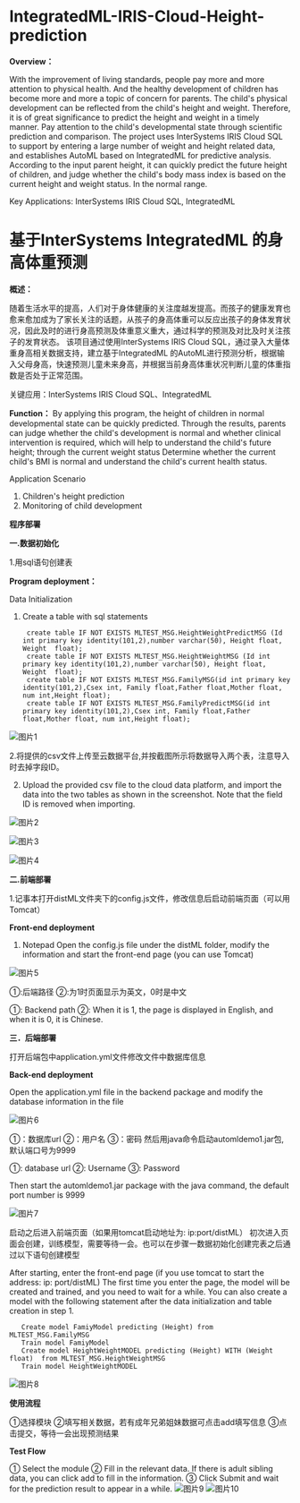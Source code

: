 # IntegratedML-IRIS-Cloud-Height-prediction



**Overview：**

With the improvement of living standards, people pay more and more attention to physical health. And the healthy development of children has become more and more a topic of concern for parents. The child's physical development can be reflected from the child's height and weight. Therefore, it is of great significance to predict the height and weight in a timely manner. Pay attention to the child's developmental state through scientific prediction and comparison.
The project uses InterSystems IRIS Cloud SQL to support by entering a large number of weight and height related data, and establishes AutoML based on IntegratedML for predictive analysis. According to the input parent height, it can quickly predict the future height of children, and judge whether the child's body mass index is based on the current height and weight status. In the normal range.

Key Applications: InterSystems IRIS Cloud SQL, IntegratedML

# 基于InterSystems IntegratedML 的身高体重预测

**概述：**

随着生活水平的提高，人们对于身体健康的关注度越发提高。而孩子的健康发育也愈来愈加成为了家长关注的话题，从孩子的身高体重可以反应出孩子的身体发育状况，因此及时的进行身高预测及体重意义重大，通过科学的预测及对比及时关注孩子的发育状态。
该项目通过使用InterSystems IRIS Cloud SQL，通过录入大量体重身高相关数据支持，建立基于IntegratedML 的AutoML进行预测分析，根据输入父母身高，快速预测儿童未来身高，并根据当前身高体重状况判断儿童的体重指数是否处于正常范围。

关键应用：InterSystems IRIS Cloud SQL、IntegratedML 

**Function：**
By applying this program, the height of children in normal developmental state can be quickly predicted. Through the results, parents can judge whether the child's development is normal and whether clinical intervention is required, which will help to understand the child's future height; through the current weight status Determine whether the current child's BMI is normal and understand the child's current health status.


Application Scenario
1. Children's height prediction
2. Monitoring of child development



**程序部署**

 **一.数据初始化**
 
 1.用sql语句创建表

 **Program deployment：**

Data Initialization

1. Create a table with sql statements


        create table IF NOT EXISTS MLTEST_MSG.HeightWeightPredictMSG (Id int primary key identity(101,2),number varchar(50), Height float, Weight  float);
        create table IF NOT EXISTS MLTEST_MSG.HeightWeightMSG (Id int primary key identity(101,2),number varchar(50), Height float, Weight  float);
        create table IF NOT EXISTS MLTEST_MSG.FamilyMSG(id int primary key identity(101,2),Csex int, Family float,Father float,Mother float, num int,Height float);
        create table IF NOT EXISTS MLTEST_MSG.FamilyPredictMSG(id int primary key identity(101,2),Csex int, Family float,Father float,Mother float, num int,Height float);

 ![图片1](https://user-images.githubusercontent.com/124135718/231645513-1c1a137a-9bec-407f-bfdd-e48a974c4ade.png)


2.将提供的csv文件上传至云数据平台,并按截图所示将数据导入两个表，注意导入时去掉字段ID。

2. Upload the provided csv file to the cloud data platform, and import the data into the two tables as shown in the screenshot. Note that the field ID is removed when importing.

![图片2](https://user-images.githubusercontent.com/124135718/231638013-2a06e658-c959-4a26-97e7-d1a131cb533f.png)

![图片3](https://user-images.githubusercontent.com/124135718/231638057-b9e85f72-4974-4726-b14e-8c57e628c195.png)

![图片4](https://user-images.githubusercontent.com/124135718/231638165-4ae188f1-b85e-4ae8-9f7f-bd316f098976.png)

          
**二.前端部署**

1.记事本打开distML文件夹下的config.js文件，修改信息后启动前端页面（可以用Tomcat）

**Front-end deployment**
1. Notepad Open the config.js file under the distML folder, modify the information and start the front-end page (you can use Tomcat)

![图片5](https://user-images.githubusercontent.com/124135718/231638315-5b860f04-cd3b-4845-a24c-40ba959a57d6.png)


 
①:后端路径 
②:为1时页面显示为英文，0时是中文

①: Backend path 
②: When it is 1, the page is displayed in English, and when it is 0, it is Chinese.

**三．后端部署**

打开后端包中application.yml文件修改文件中数据库信息

**Back-end deployment**

Open the application.yml file in the backend package and modify the database information in the file

![图片6](https://user-images.githubusercontent.com/124135718/231639752-20d3eebd-588a-4928-a171-f04b9ce914f6.png)


①：数据库url
②：用户名
③：密码
然后用java命令启动automldemo1.jar包,默认端口号为9999

①: database url
②: Username
③: Password

Then start the automldemo1.jar package with the java command, the default port number is 9999

![图片7](https://user-images.githubusercontent.com/124135718/231639789-5650b1d4-460f-433a-ba0f-29b798a52648.png)


启动之后进入前端页面（如果用tomcat启动地址为:  ip:port/distML）
初次进入页面会创建，训练模型，需要等待一会。也可以在步骤一数据初始化创建完表之后通过以下语句创建模型

After starting, enter the front-end page (if you use tomcat to start the address: ip: port/distML)
The first time you enter the page, the model will be created and trained, and you need to wait for a while. You can also create a model with the following statement after the data initialization and table creation in step 1.

       Create model FamiyModel predicting (Height) from MLTEST_MSG.FamilyMSG
       Train model FamiyModel
       Create model HeightWeightMODEL predicting (Height) WITH (Weight float)  from MLTEST_MSG.HeightWeightMSG
       Train model HeightWeightMODEL
    
![图片8](https://user-images.githubusercontent.com/124135718/231639975-240bde62-bd18-4932-8096-d06cc6438a20.png)


**使用流程**

①选择模块
②填写相关数据，若有成年兄弟姐妹数据可点击add填写信息
③点击提交，等待一会出现预测结果

**Test Flow**

① Select the module
② Fill in the relevant data. If there is adult sibling data, you can click add to fill in the information.
③ Click Submit and wait for the prediction result to appear in a while.
![图片9](https://user-images.githubusercontent.com/124135718/231639991-6c8a5367-abd8-4a01-b69a-c4a3485419c3.png)
![图片10](https://user-images.githubusercontent.com/124135718/231640020-c6dbb27c-5098-49dc-b2d5-c9a2444358de.png)


